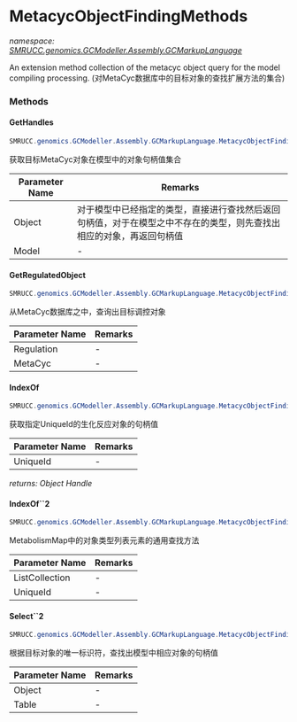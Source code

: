 ﻿# MetacycObjectFindingMethods
_namespace: [SMRUCC.genomics.GCModeller.Assembly.GCMarkupLanguage](./index.md)_

An extension method collection of the metacyc object query for the model compiling processing.
 (对MetaCyc数据库中的目标对象的查找扩展方法的集合)



### Methods

#### GetHandles
```csharp
SMRUCC.genomics.GCModeller.Assembly.GCMarkupLanguage.MetacycObjectFindingMethods.GetHandles(SMRUCC.genomics.Assembly.MetaCyc.File.DataFiles.Slots.Object,SMRUCC.genomics.GCModeller.Assembly.GCMarkupLanguage.BacterialModel)
```
获取目标MetaCyc对象在模型中的对象句柄值集合

|Parameter Name|Remarks|
|--------------|-------|
|Object|对于模型中已经指定的类型，直接进行查找然后返回句柄值，对于在模型之中不存在的类型，则先查找出相应的对象，再返回句柄值|
|Model|-|


#### GetRegulatedObject
```csharp
SMRUCC.genomics.GCModeller.Assembly.GCMarkupLanguage.MetacycObjectFindingMethods.GetRegulatedObject(SMRUCC.genomics.Assembly.MetaCyc.File.DataFiles.Slots.Regulation,SMRUCC.genomics.Assembly.MetaCyc.File.FileSystem.DatabaseLoadder)
```
从MetaCyc数据库之中，查询出目标调控对象

|Parameter Name|Remarks|
|--------------|-------|
|Regulation|-|
|MetaCyc|-|


#### IndexOf
```csharp
SMRUCC.genomics.GCModeller.Assembly.GCMarkupLanguage.MetacycObjectFindingMethods.IndexOf(System.Collections.Generic.List{SMRUCC.genomics.GCModeller.Assembly.GCMarkupLanguage.GCML_Documents.XmlElements.Metabolism.Reaction},System.String)
```
获取指定UniqueId的生化反应对象的句柄值

|Parameter Name|Remarks|
|--------------|-------|
|UniqueId|-|


_returns: Object Handle_

#### IndexOf``2
```csharp
SMRUCC.genomics.GCModeller.Assembly.GCMarkupLanguage.MetacycObjectFindingMethods.IndexOf``2(System.Collections.Generic.IEnumerable{``1},System.String)
```
MetabolismMap中的对象类型列表元素的通用查找方法

|Parameter Name|Remarks|
|--------------|-------|
|ListCollection|-|
|UniqueId|-|


#### Select``2
```csharp
SMRUCC.genomics.GCModeller.Assembly.GCMarkupLanguage.MetacycObjectFindingMethods.Select``2(SMRUCC.genomics.Assembly.MetaCyc.File.DataFiles.Slots.Object,System.Collections.Generic.IEnumerable{``1})
```
根据目标对象的唯一标识符，查找出模型中相应对象的句柄值

|Parameter Name|Remarks|
|--------------|-------|
|Object|-|
|Table|-|



